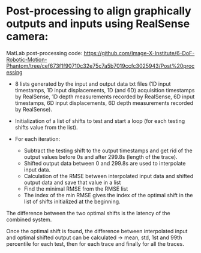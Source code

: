 # Post-processing to align graphically outputs and inputs using RealSense camera: 

MatLab post-processing code: [https://github.com/Image-X-Institute/6-DoF-Robotic-Motion-Phantom/tree/cef673f1f90710c32e75c7a5b7019ccfc3025943/Post%20processing ](https://github.com/Image-X-Institute/6-DoF-Robotic-Motion-Phantom/tree/ce50bd4014ad37fdf828ebf14fc42916e9dc410a/Post%20processing)

- 8 lists generated by the input and output data txt files (1D input timestamps, 1D input displacements, 1D (and 6D) acquisition timestamps by RealSense, 1D depth measurements recorded by RealSense, 6D input timestamps, 6D input displacements, 6D depth measurements recorded by RealSense).  

- Initialization of a list of shifts to test and start a loop (for each testing shifts value from the list).  

- For each iteration: 

  - Subtract the testing shift to the output timestamps and get rid of the output values before 0s and after 299.8s (length of the trace). 
  - Shifted output data between 0 and 299.8s are used to interpolate input data. 
  - Calculation of the RMSE between interpolated input data and shifted output data and save that value in a list 
  - Find the minimal RMSE from the RMSE list 
  - The index of the min RMSE gives the index of the optimal shift in the list of shifts initialized at the beginning.  

The difference between the two optimal shifts is the latency of the combined system. 

Once the optimal shift is found, the difference between interpolated input and optimal shifted output can be calculated -> mean, std, 1st and 99th percentile for each test, then for each trace and finally for all the traces.  

